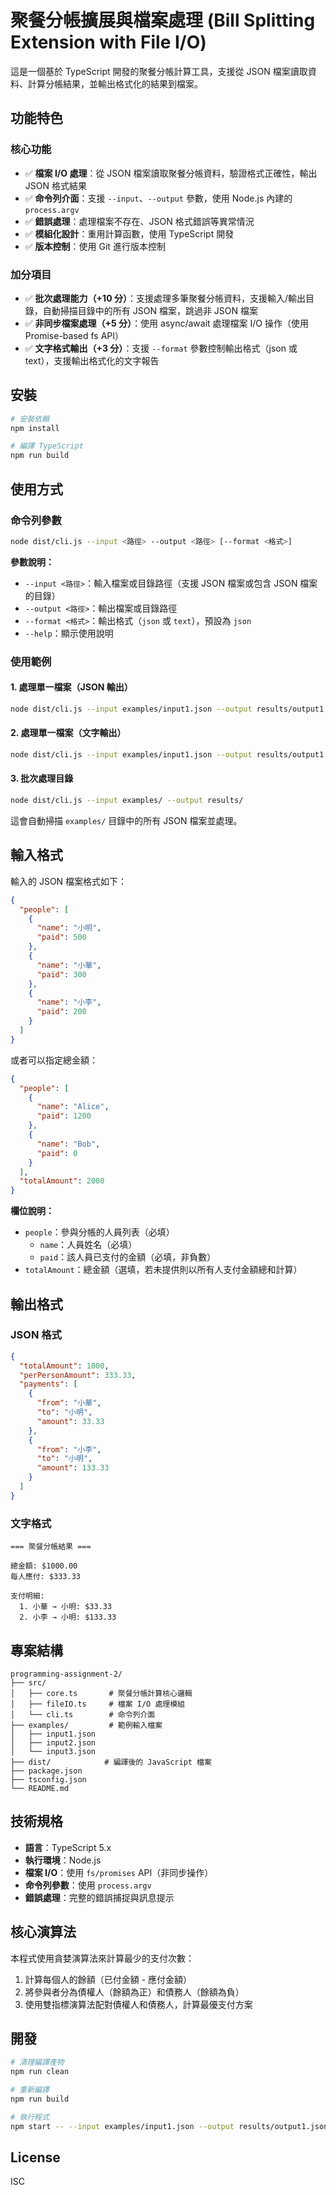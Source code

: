 # 聚餐分帳擴展與檔案處理 (Bill Splitting Extension with File I/O)

這是一個基於 TypeScript 開發的聚餐分帳計算工具，支援從 JSON 檔案讀取資料、計算分帳結果，並輸出格式化的結果到檔案。

## 功能特色

### 核心功能
- ✅ **檔案 I/O 處理**：從 JSON 檔案讀取聚餐分帳資料，驗證格式正確性，輸出 JSON 格式結果
- ✅ **命令列介面**：支援 `--input`、`--output` 參數，使用 Node.js 內建的 `process.argv`
- ✅ **錯誤處理**：處理檔案不存在、JSON 格式錯誤等異常情況
- ✅ **模組化設計**：重用計算函數，使用 TypeScript 開發
- ✅ **版本控制**：使用 Git 進行版本控制

### 加分項目
- ✅ **批次處理能力（+10 分）**：支援處理多筆聚餐分帳資料，支援輸入/輸出目錄，自動掃描目錄中的所有 JSON 檔案，跳過非 JSON 檔案
- ✅ **非同步檔案處理（+5 分）**：使用 async/await 處理檔案 I/O 操作（使用 Promise-based fs API）
- ✅ **文字格式輸出（+3 分）**：支援 `--format` 參數控制輸出格式（json 或 text），支援輸出格式化的文字報告

## 安裝

```bash
# 安裝依賴
npm install

# 編譯 TypeScript
npm run build
```

## 使用方式

### 命令列參數

```bash
node dist/cli.js --input <路徑> --output <路徑> [--format <格式>]
```

**參數說明：**
- `--input <路徑>`：輸入檔案或目錄路徑（支援 JSON 檔案或包含 JSON 檔案的目錄）
- `--output <路徑>`：輸出檔案或目錄路徑
- `--format <格式>`：輸出格式（`json` 或 `text`），預設為 `json`
- `--help`：顯示使用說明

### 使用範例

#### 1. 處理單一檔案（JSON 輸出）

```bash
node dist/cli.js --input examples/input1.json --output results/output1.json
```

#### 2. 處理單一檔案（文字輸出）

```bash
node dist/cli.js --input examples/input1.json --output results/output1.txt --format text
```

#### 3. 批次處理目錄

```bash
node dist/cli.js --input examples/ --output results/
```

這會自動掃描 `examples/` 目錄中的所有 JSON 檔案並處理。

## 輸入格式

輸入的 JSON 檔案格式如下：

```json
{
  "people": [
    {
      "name": "小明",
      "paid": 500
    },
    {
      "name": "小華",
      "paid": 300
    },
    {
      "name": "小李",
      "paid": 200
    }
  ]
}
```

或者可以指定總金額：

```json
{
  "people": [
    {
      "name": "Alice",
      "paid": 1200
    },
    {
      "name": "Bob",
      "paid": 0
    }
  ],
  "totalAmount": 2000
}
```

**欄位說明：**
- `people`：參與分帳的人員列表（必填）
  - `name`：人員姓名（必填）
  - `paid`：該人員已支付的金額（必填，非負數）
- `totalAmount`：總金額（選填，若未提供則以所有人支付金額總和計算）

## 輸出格式

### JSON 格式

```json
{
  "totalAmount": 1000,
  "perPersonAmount": 333.33,
  "payments": [
    {
      "from": "小華",
      "to": "小明",
      "amount": 33.33
    },
    {
      "from": "小李",
      "to": "小明",
      "amount": 133.33
    }
  ]
}
```

### 文字格式

```
=== 聚餐分帳結果 ===

總金額: $1000.00
每人應付: $333.33

支付明細:
  1. 小華 → 小明: $33.33
  2. 小李 → 小明: $133.33
```

## 專案結構

```
programming-assignment-2/
├── src/
│   ├── core.ts       # 聚餐分帳計算核心邏輯
│   ├── fileIO.ts     # 檔案 I/O 處理模組
│   └── cli.ts        # 命令列介面
├── examples/         # 範例輸入檔案
│   ├── input1.json
│   ├── input2.json
│   └── input3.json
├── dist/            # 編譯後的 JavaScript 檔案
├── package.json
├── tsconfig.json
└── README.md
```

## 技術規格

- **語言**：TypeScript 5.x
- **執行環境**：Node.js
- **檔案 I/O**：使用 `fs/promises` API（非同步操作）
- **命令列參數**：使用 `process.argv`
- **錯誤處理**：完整的錯誤捕捉與訊息提示

## 核心演算法

本程式使用貪婪演算法來計算最少的支付次數：

1. 計算每個人的餘額（已付金額 - 應付金額）
2. 將參與者分為債權人（餘額為正）和債務人（餘額為負）
3. 使用雙指標演算法配對債權人和債務人，計算最優支付方案

## 開發

```bash
# 清理編譯產物
npm run clean

# 重新編譯
npm run build

# 執行程式
npm start -- --input examples/input1.json --output results/output1.json
```

## License

ISC
